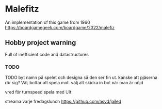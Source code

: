# Malefitz

An implementation of this game from 1960
https://boardgamegeek.com/boardgame/2322/malefiz

## Hobby project warning

Full of inefficient code and datastructures

### TODO

TODO byt namn på spelet och designa så den ser fin ut. kanske att pjäserna rör sig?
Välj bottar att spela mot. välj att skicka in bot när man är nöjd

vred för turnspeed
spela med UIt

streama varje fredagslunch
https://github.com/asvd/jailed
